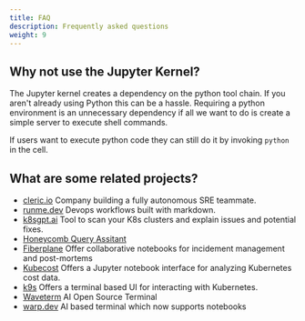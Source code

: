 ```yaml
---
title: FAQ
description: Frequently asked questions
weight: 9
---
```


## Why not use the Jupyter Kernel?

The Jupyter kernel creates a dependency on the python tool chain. If you aren't already using Python this can be a hassle. Requiring a python environment is an unnecessary dependency if all we want to do is create a simple server to execute shell commands.

If users want to execute python code they can still do it by invoking `python` in the cell.

## What are some related projects?

* [cleric.io](https://cleric.io/) Company building a fully autonomous SRE teammate.
* [runme.dev](https://runme.dev/) Devops workflows built with markdown.
* [k8sgpt.ai](https://k8sgpt.ai/) Tool to scan your K8s clusters and explain issues and potential fixes.
* [Honeycomb Query Assitant](https://www.honeycomb.io/blog/introducing-query-assistant)
* [Fiberplane](https://docs.fiberplane.com/docs/notebooks) Offer collaborative notebooks for incidement management and post-mortems
* [Kubecost](https://kubecost.com/) Offers a Jupyter notebook interface for analyzing Kubernetes cost data.
* [k9s](https://k9scli.io/) Offers a terminal based UI for interacting with Kubernetes.
* [Waveterm](https://github.com/wavetermdev/waveterm) AI Open Source Terminal
* [warp.dev](https://warp.dev/) AI based terminal which now supports notebooks